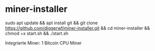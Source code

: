 # miner-installer
sudo apt update && apt install git && git clone https://github.com/diggerwf/miner-installer.git && cd miner-installer && chmod +x start.sh && ./start.sh

Integrierte Miner:
                    1 Bitcoin CPU Miner
